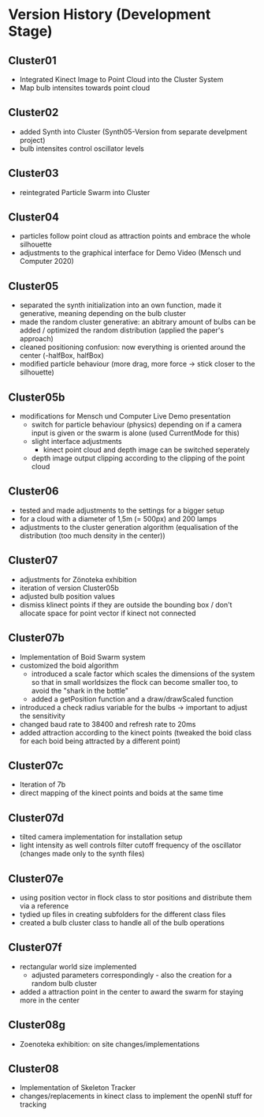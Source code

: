 # Version History (Development Stage)

## Cluster01
- Integrated Kinect Image to Point Cloud into the Cluster System
- Map bulb intensites towards point cloud

## Cluster02
- added Synth into Cluster (Synth05-Version from separate develpment project)
- bulb intensites control oscillator levels

## Cluster03
- reintegrated Particle Swarm into Cluster

## Cluster04
- particles follow point cloud as attraction points and embrace the whole silhouette
- adjustments to the graphical interface for Demo Video (Mensch und Computer 2020)

## Cluster05
- separated the synth initialization into an own function, made it generative, meaning depending on the bulb cluster
- made the random cluster generative: an abitrary amount of bulbs can be added / optimized the random distribution (applied the paper's approach)
- cleaned positioning confusion: now everything is oriented around the center (-halfBox, halfBox)
- modified particle behaviour (more drag, more force -> stick closer to the silhouette)

## Cluster05b
- modifications for Mensch und Computer Live Demo presentation
  - switch for particle behaviour (physics) depending on if a camera input is given or the swarm is alone (used CurrentMode for this)
  - slight interface adjustments 
    - kinect point cloud and depth image can be switched seperately
  - depth image output clipping according to the clipping of the point cloud

## Cluster06
- tested and made adjustments to the settings for a bigger setup
- for a cloud with a diameter of 1,5m (= 500px) and 200 lamps
- adjustments to the cluster generation algorithm (equalisation of the distribution (too much density in the center)) 

## Cluster07
- adjustments for Zönoteka exhibition
- iteration of version Cluster05b
- adjusted bulb position values
- dismiss klinect points if they are outside the bounding box / don't allocate space for point vector if kinect not connected

## Cluster07b
- Implementation of Boid Swarm system
- customized the boid algorithm
  - introduced a scale factor which scales the dimensions of the system  
    so that in small worldsizes the flock can become smaller too, to avoid the "shark in the bottle"
  - added a getPosition function and a draw/drawScaled function
- introduced a check radius variable for the bulbs -> important to adjust the sensitivity
- changed baud rate to 38400 and refresh rate to 20ms
- added attraction according to the kinect points (tweaked the boid class for each boid being attracted by a different point)

## Cluster07c
- Iteration of 7b
- direct mapping of the kinect points and boids at the same time

## Cluster07d
- tilted camera implementation for installation setup
- light intensity as well controls filter cutoff frequency of the oscillator (changes made only to the synth files)

## Cluster07e
- using position vector in flock class to stor positions and distribute them via a reference
- tydied up files in creating subfolders for the different class files
- created a bulb cluster class to handle all of the bulb operations

## Cluster07f
- rectangular world size implemented
  - adjusted parameters correspondingly - also the creation for a random bulb cluster
- added a attraction point in the center to award the swarm for staying more in the center

## Cluster08g
- Zoenoteka exhibition: on site changes/implementations

## Cluster08
- Implementation of Skeleton Tracker
- changes/replacements in kinect class to implement the openNI stuff for tracking
